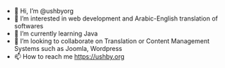 - 👋 Hi, I’m @ushbyorg
- 👀 I’m interested in web development and Arabic-English translation of softwares
- 🌱 I’m currently learning Java
- 💞️ I’m looking to collaborate on Translation or Content Management Systems such as Joomla, Wordpress
- 📫 How to reach me https://ushby.org

<!---
ushbyorg/ushbyorg is a ✨ special ✨ repository because its `README.md` (this file) appears on your GitHub profile.
You can click the Preview link to take a look at your changes.
--->
